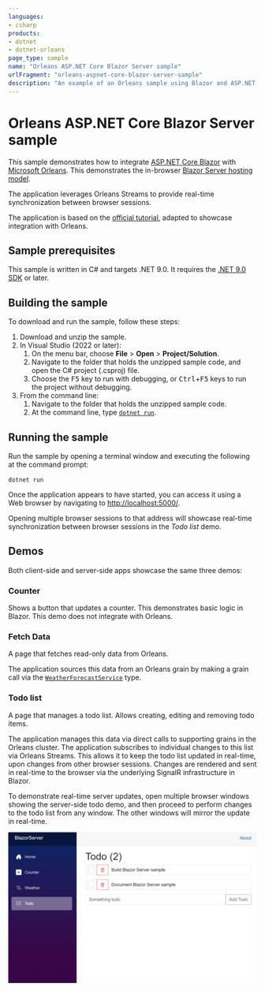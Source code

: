 ```yaml
---
languages:
- csharp
products:
- dotnet
- dotnet-orleans
page_type: sample
name: "Orleans ASP.NET Core Blazor Server sample"
urlFragment: "orleans-aspnet-core-blazor-server-sample"
description: "An example of an Orleans sample using Blazor and ASP.NET Core."
---
```


# Orleans ASP.NET Core Blazor Server sample

This sample demonstrates how to integrate [ASP.NET Core Blazor](https://docs.microsoft.com/aspnet/core/blazor/)
with [Microsoft Orleans](https://docs.microsoft.com/dotnet/orleans/).
This demonstrates the in-browser [Blazor Server hosting model](https://docs.microsoft.com/aspnet/core/blazor/hosting-models#blazor-server).

The application leverages Orleans Streams to provide real-time synchronization between browser sessions.

The application is based on the [official tutorial](https://dotnet.microsoft.com/learn/aspnet/blazor-tutorial/intro), adapted to showcase integration with Orleans.

## Sample prerequisites

This sample is written in C# and targets .NET 9.0. It requires the [.NET 9.0 SDK](https://dotnet.microsoft.com/download/dotnet/9.0) or later.

## Building the sample

To download and run the sample, follow these steps:

1. Download and unzip the sample.
2. In Visual Studio (2022 or later):
    1. On the menu bar, choose **File** > **Open** > **Project/Solution**.
    2. Navigate to the folder that holds the unzipped sample code, and open the C# project (.csproj) file.
    3. Choose the <kbd>F5</kbd> key to run with debugging, or <kbd>Ctrl</kbd>+<kbd>F5</kbd> keys to run the project without debugging.
3. From the command line:
   1. Navigate to the folder that holds the unzipped sample code.
   2. At the command line, type [`dotnet run`](https://docs.microsoft.com/dotnet/core/tools/dotnet-run).

## Running the sample

Run the sample by opening a terminal window and executing the following at the command prompt:

```dotnetcli
dotnet run
```

Once the application appears to have started, you can access it using a Web browser by navigating to [http://localhost:5000/](http://localhost:5000/).

Opening multiple browser sessions to that address will showcase real-time synchronization between browser sessions in the *Todo list* demo.

## Demos

Both client-side and server-side apps showcase the same three demos:

### Counter

Shows a button that updates a counter.
This demonstrates basic logic in Blazor.
This demo does not integrate with Orleans.

### Fetch Data

A page that fetches read-only data from Orleans.

The application sources this data from an Orleans grain by making a grain call via the [`WeatherForecastService`](./Services/WeatherForecastService.cs) type.

### Todo list

A page that manages a todo list.
Allows creating, editing and removing todo items.

The application manages this data via direct calls to supporting grains in the Orleans cluster.
The application subscribes to individual changes to this list via Orleans Streams.
This allows it to keep the todo list updated in real-time, upon changes from other browser sessions.
Changes are rendered and sent in real-time to the browser via the underlying SignalR infrastructure in Blazor.

To demonstrate real-time server updates, open multiple browser windows showing the server-side todo demo,
and then proceed to perform changes to the todo list from any window. The other windows will mirror the update in real-time.

![Screenshot](screenshot.png)
